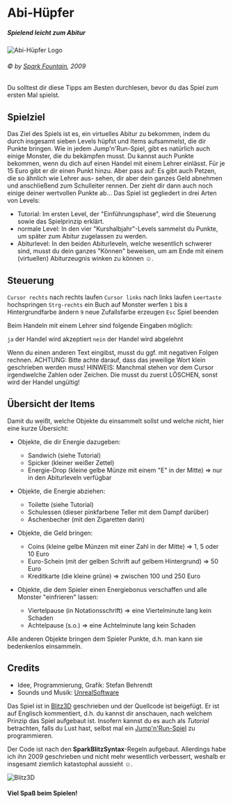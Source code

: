 # Abi-Hüpfer
##### Spielend leicht zum Abitur
![Abi-Hüpfer Logo](http://www.sparkfountain.de/public/img/der-abihuepfer-1.png "Logo")
###### © by [Spark Fountain](http://sparkfountain.de/), 2009

Du solltest dir diese Tipps am Besten durchlesen, bevor du das Spiel zum ersten Mal spielst.

## Spielziel
Das Ziel des Spiels ist es, ein virtuelles Abitur zu bekommen, indem du durch insgesamt sieben Levels hüpfst und
Items aufsammelst, die dir Punkte bringen. Wie in jedem Jump'n'Run-Spiel, gibt es natürlich auch einige Monster,
die du bekämpfen musst. Du kannst auch Punkte bekommen, wenn du dich auf einen Handel mit einem Lehrer einlässt.
Für je 15 Euro gibt er dir einen Punkt hinzu. Aber pass auf: Es gibt auch Petzen, die so ähnlich wie Lehrer aus-
sehen, dir aber dein ganzes Geld abnehmen und anschließend zum Schulleiter rennen. Der zieht dir dann auch noch
einige deiner wertvollen Punkte ab...
Das Spiel ist gegliedert in drei Arten von Levels:
* Tutorial: Im ersten Level, der "Einführungsphase", wird die Steuerung sowie das Spielprinzip erklärt.
* normale Level: In den vier "Kurshalbjahr"-Levels sammelst du Punkte, um später zum Abitur zugelassen zu werden.
* Abiturlevel: In den beiden Abiturleveln, welche wesentlich schwerer sind, musst du dein ganzes "Können" beweisen,
um am Ende mit einem (virtuellen) Abiturzeugnis winken zu können ☺.

## Steuerung
`Cursor rechts` nach rechts laufen
`Cursor links` nach links laufen
`Leertaste` hochspringen
`Strg-rechts` ein Buch auf Monster werfen
`1` bis `8` Hintergrundfarbe ändern
`9` neue Zufallsfarbe erzeugen
`Esc` Spiel beenden

Beim Handeln mit einem Lehrer sind folgende Eingaben möglich:

`ja` der Handel wird akzeptiert
`nein` der Handel wird abgelehnt

Wenn du einen anderen Text eingibst, musst du ggf. mit negativen Folgen rechnen.
ACHTUNG: Bitte achte darauf, dass das jeweilige Wort klein geschrieben werden muss! 
HINWEIS: Manchmal stehen vor dem Cursor irgendwelche Zahlen oder Zeichen. Die musst du zuerst LÖSCHEN, sonst wird der Handel ungültig!


## Übersicht der Items
Damit du weißt, welche Objekte du einsammelt sollst und welche nicht, hier eine kurze Übersicht:

* Objekte, die dir Energie dazugeben:
	* Sandwich (siehe Tutorial)
	* Spicker (kleiner weißer Zettel)
	* Energie-Drop (kleine gelbe Münze mit einem "E" in der Mitte) => nur in den Abiturleveln verfügbar

* Objekte, die Energie abziehen:
	* Toilette (siehe Tutorial)
	* Schulessen (dieser pinkfarbene Teller mit dem Dampf darüber)
	* Aschenbecher (mit den Zigaretten darin)

* Objekte, die Geld bringen:
	* Coins (kleine gelbe Münzen mit einer Zahl in der Mitte) => 1, 5 oder 10 Euro
	* Euro-Schein (mit der gelben Schrift auf gelbem Hintergrund) => 50 Euro
	* Kreditkarte (die kleine grüne) => zwischen 100 und 250 Euro

* Objekte, die dem Spieler einen Energiebonus verschaffen und alle Monster "einfrieren" lassen:
	* Viertelpause (in Notationsschrift) => eine Viertelminute lang kein Schaden
	* Achtelpause (s.o.) => eine Achtelminute lang kein Schaden

Alle anderen Objekte bringen dem Spieler Punkte, d.h. man kann sie bedenkenlos einsammeln.

## Credits
* Idee, Programmierung, Grafik: Stefan Behrendt
* Sounds und Musik: [UnrealSoftware](http://unrealsoftware.de/)

Das Spiel ist in [Blitz3D](http://www.blitzbasic.com/Products/blitz3d.php) geschrieben 
und der Quellcode ist beigefügt. Er ist auf Englisch kommentiert, d.h. du kannst dir 
anschauen, nach welchem Prinzip das Spiel aufgebaut ist. Insofern kannst du es auch 
als *Tutorial* betrachten, falls du Lust hast, selbst mal ein 
[Jump'n'Run-Spiel](https://de.wikipedia.org/wiki/Jump_%E2%80%99n%E2%80%99_Run) zu 
programmieren.

Der Code ist nach den **SparkBlitzSyntax**-Regeln aufgebaut. Allerdings habe ich ihn 2009 
geschrieben und nicht mehr wesentlich verbessert, weshalb er insgesamt ziemlich katastophal
aussieht ☺.

![Blitz3D](http://www.blitzbasic.com/img/blitz3d.png "Blitz3D")

#### Viel Spaß beim Spielen!